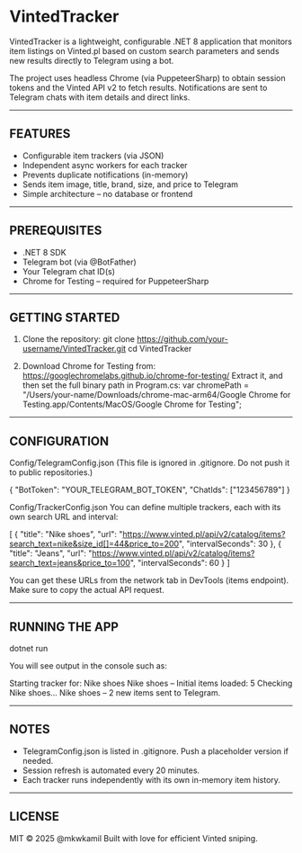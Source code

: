 
VintedTracker
=============

VintedTracker is a lightweight, configurable .NET 8 application that monitors item listings on Vinted.pl
based on custom search parameters and sends new results directly to Telegram using a bot.

The project uses headless Chrome (via PuppeteerSharp) to obtain session tokens and the Vinted API v2
to fetch results. Notifications are sent to Telegram chats with item details and direct links.

--------------------------------------------------------------------------------

FEATURES
--------

- Configurable item trackers (via JSON)
- Independent async workers for each tracker
- Prevents duplicate notifications (in-memory)
- Sends item image, title, brand, size, and price to Telegram
- Simple architecture – no database or frontend

--------------------------------------------------------------------------------

PREREQUISITES
-------------

- .NET 8 SDK
- Telegram bot (via @BotFather)
- Your Telegram chat ID(s)
- Chrome for Testing – required for PuppeteerSharp

--------------------------------------------------------------------------------

GETTING STARTED
---------------

1. Clone the repository:
   git clone https://github.com/your-username/VintedTracker.git
   cd VintedTracker

2. Download Chrome for Testing from:
   https://googlechromelabs.github.io/chrome-for-testing/
   Extract it, and then set the full binary path in Program.cs:
   var chromePath = "/Users/your-name/Downloads/chrome-mac-arm64/Google Chrome for Testing.app/Contents/MacOS/Google Chrome for Testing";

--------------------------------------------------------------------------------

CONFIGURATION
-------------

Config/TelegramConfig.json
(This file is ignored in .gitignore. Do not push it to public repositories.)

{
  "BotToken": "YOUR_TELEGRAM_BOT_TOKEN",
  "ChatIds": ["123456789"]
}

Config/TrackerConfig.json
You can define multiple trackers, each with its own search URL and interval:

[
  {
    "title": "Nike shoes",
    "url": "https://www.vinted.pl/api/v2/catalog/items?search_text=nike&size_id[]=44&price_to=200",
    "intervalSeconds": 30
  },
  {
    "title": "Jeans",
    "url": "https://www.vinted.pl/api/v2/catalog/items?search_text=jeans&price_to=100",
    "intervalSeconds": 60
  }
]

You can get these URLs from the network tab in DevTools (items endpoint). Make sure to copy the actual API request.

--------------------------------------------------------------------------------

RUNNING THE APP
---------------

dotnet run

You will see output in the console such as:

  Starting tracker for: Nike shoes
  Nike shoes – Initial items loaded: 5
  Checking Nike shoes...
  Nike shoes – 2 new items sent to Telegram.

--------------------------------------------------------------------------------

NOTES
-----

- TelegramConfig.json is listed in .gitignore. Push a placeholder version if needed.
- Session refresh is automated every 20 minutes.
- Each tracker runs independently with its own in-memory item history.

--------------------------------------------------------------------------------

LICENSE
-------

MIT © 2025 @mkwkamil
Built with love for efficient Vinted sniping.
